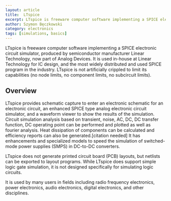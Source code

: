 ```yaml
---
layout: article
title:  LTspice
excerpt: LTspice is freeware computer software implementing a SPICE electronic circuit simulator, produced by semiconductor manufacturer Linear Technology.
author: Szymon Bęczkowski
category: electronics
tags: [simulations, basics]
---
```


LTspice is freeware computer software implementing a SPICE electronic circuit simulator, produced by semiconductor manufacturer Linear Technology, now part of Analog Devices. It is used in-house at Linear Technology for IC design, and the most widely distributed and used SPICE program in the industry. LTspice is not artificially crippled to limit its capabilities (no node limits, no component limits, no subcircuit limits).

## Overview

LTspice provides schematic capture to enter an electronic schematic for an electronic circuit, an enhanced SPICE type analog electronic circuit simulator, and a waveform viewer to show the results of the simulation. Circuit simulation analysis based on transient, noise, AC, DC, DC transfer function, DC operating point can be performed and plotted as well as fourier analysis. Heat dissipation of components can be calculated and efficiency reports can also be generated.[citation needed] It has enhancements and specialized models to speed the simulation of switched-mode power supplies (SMPS) in DC-to-DC converters.

LTspice does not generate printed circuit board (PCB) layouts, but netlists can be exported to layout programs. While LTspice does support simple logic gate simulation, it is not designed specifically for simulating logic circuits.

It is used by many users in fields including radio frequency electronics, power electronics, audio electronics, digital electronics, and other disciplines.